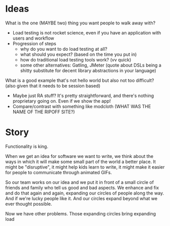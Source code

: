 # Ideas

What is the one (MAYBE two) thing you want people to walk away with?

- Load testing is not rocket science, even if you have an application with
  users and workflow
- Progression of steps
    - why do you want to do load testing at all?
    - what should you expect? (based on the time you put in)
    - how do traditional load testing tools work? (vv quick)
    - some other alternatives: Gatling, JMeter
      (quote about DSLs being a shitty substitute for decent
      library abstractions in your language)

What is a good example that's not hello world but also not too difficult?
(also given that it needs to be session based)

- Maybe just RA stuff? It's pretty straightforward, and there's nothing
  proprietary going on. Even if we show the app!
- Compare/contrast with something like modcloth (WHAT WAS THE NAME OF THE
  RIPOFF SITE?)

# Story

Functionality is king.

When we get an idea for software we want to write, we
think about the ways in which it will make some small part of the world a
better place. It might be "disruptive", it might help kids learn to write, it
might make it easier for people to communicate through animated GIFs.

So our team works on our idea and we put it in front of a small circle of
friends and family who tell us good and bad aspects. We enhance and fix and do
that again and again, expanding our circles of people along the way. And if
we're lucky people like it. And our circles expand beyond what we ever thought
possible.

Now we have other problems. Those expanding circles bring expanding load

